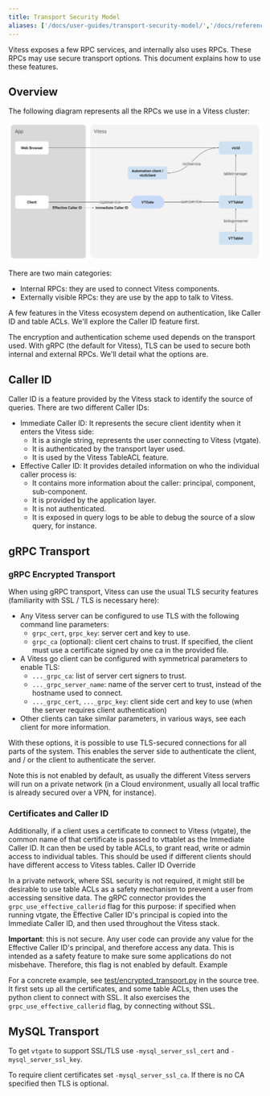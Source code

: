```yaml
---
title: Transport Security Model
aliases: ['/docs/user-guides/transport-security-model/','/docs/reference/transport-security-model/']
---
```


Vitess exposes a few RPC services, and internally also uses RPCs. These RPCs may use secure transport options. This document explains how to use these features.

## Overview

The following diagram represents all the RPCs we use in a Vitess cluster:

![Vitess Transport Security Model Diagram](../img/vitesstransportsecuritymodel.svg)

There are two main categories:

* Internal RPCs: they are used to connect Vitess components.
* Externally visible RPCs: they are use by the app to talk to Vitess.

A few features in the Vitess ecosystem depend on authentication, like Caller ID and table ACLs. We'll explore the Caller ID feature first.

The encryption and authentication scheme used depends on the transport used. With gRPC (the default for Vitess), TLS can be used to secure both internal and external RPCs. We'll detail what the options are.

## Caller ID

Caller ID is a feature provided by the Vitess stack to identify the source of queries. There are two different Caller IDs:

* Immediate Caller ID: It represents the secure client identity when it enters the Vitess side:
  - It is a single string, represents the user connecting to Vitess (vtgate).
  - It is authenticated by the transport layer used.
  - It is used by the Vitess TableACL feature.
* Effective Caller ID: It provides detailed information on who the individual caller process is:
  - It contains more information about the caller: principal, component, sub-component.
  - It is provided by the application layer.
  - It is not authenticated.
  - It is exposed in query logs to be able to debug the source of a slow query, for instance.

## gRPC Transport

### gRPC Encrypted Transport

When using gRPC transport, Vitess can use the usual TLS security features (familiarity with SSL / TLS is necessary here):

* Any Vitess server can be configured to use TLS with the following command line parameters:
  - `grpc_cert`, `grpc_key`: server cert and key to use.
  - `grpc_ca` (optional): client cert chains to trust. If specified, the client must use a certificate signed by one ca in the provided file.
* A Vitess go client can be configured with symmetrical parameters to enable TLS:
  - `..._grpc_ca`: list of server cert signers to trust.
  - `..._grpc_server_name`: name of the server cert to trust, instead of the hostname used to connect.
  - `..._grpc_cert`, `..._grpc_key`: client side cert and key to use (when the server requires client authentication)
* Other clients can take similar parameters, in various ways, see each client for more information.

With these options, it is possible to use TLS-secured connections for all parts of the system. This enables the server side to authenticate the client, and / or the client to authenticate the server.

Note this is not enabled by default, as usually the different Vitess servers will run on a private network (in a Cloud environment, usually all local traffic is already secured over a VPN, for instance).

### Certificates and Caller ID

Additionally, if a client uses a certificate to connect to Vitess (vtgate), the common name of that certificate is passed to vttablet as the Immediate Caller ID. It can then be used by table ACLs, to grant read, write or admin access to individual tables. This should be used if different clients should have different access to Vitess tables.
Caller ID Override

In a private network, where SSL security is not required, it might still be desirable to use table ACLs as a safety mechanism to prevent a user from accessing sensitive data. The gRPC connector provides the `grpc_use_effective_callerid` flag for this purpose: if specified when running vtgate, the Effective Caller ID's principal is copied into the Immediate Caller ID, and then used throughout the Vitess stack.

**Important**: this is not secure. Any user code can provide any value for the Effective Caller ID's principal, and therefore access any data. This is intended as a safety feature to make sure some applications do not misbehave. Therefore, this flag is not enabled by default.
Example

For a concrete example, see [test/encrypted_transport.py](https://github.com/vitessio/vitess/blob/master/test/encrypted_transport.py) in the source tree. It first sets up all the certificates, and some table ACLs, then uses the python client to connect with SSL. It also exercises the `grpc_use_effective_callerid` flag, by connecting without SSL.

## MySQL Transport

To get `vtgate` to support SSL/TLS use `-mysql_server_ssl_cert` and `-mysql_server_ssl_key`.

To require client certificates set `-mysql_server_ssl_ca`. If there is no CA specified then TLS is optional.
